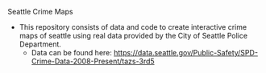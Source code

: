 Seattle Crime Maps

* This repository consists of data and code to create interactive crime maps of seattle using real data provided by the City of Seattle Police Department.
  * Data can be found here: https://data.seattle.gov/Public-Safety/SPD-Crime-Data-2008-Present/tazs-3rd5
